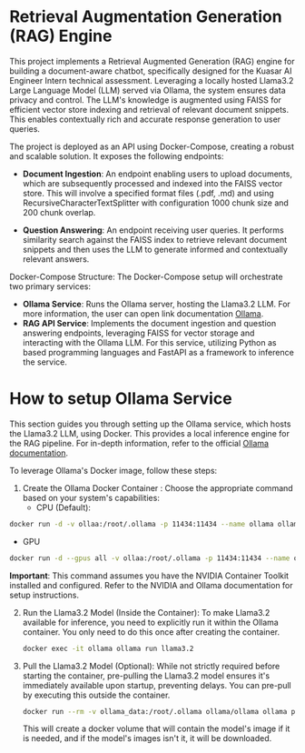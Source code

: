 # **Retrieval Augmentation Generation (RAG) Engine**

This project implements a Retrieval Augmented Generation (RAG) engine for building a document-aware chatbot, specifically designed for the Kuasar AI Engineer Intern technical assessment. Leveraging a locally hosted Llama3.2 Large Language Model (LLM) served via Ollama, the system ensures data privacy and control. The LLM's knowledge is augmented using FAISS for efficient vector store indexing and retrieval of relevant document snippets. This enables contextually rich and accurate response generation to user queries.

The project is deployed as an API using Docker-Compose, creating a robust and scalable solution. It exposes the following endpoints:

* **Document Ingestion**: An endpoint enabling users to upload documents, which are subsequently processed and indexed into the FAISS vector store. This will involve a specified format files (.pdf,  .md) and using RecursiveCharacterTextSplitter with configuration 1000 chunk size and 200 chunk overlap.

* **Question Answering**: An endpoint receiving user queries. It performs similarity search against the FAISS index to retrieve relevant document snippets and then uses the LLM to generate informed and contextually relevant answers.

Docker-Compose Structure: The Docker-Compose setup will orchestrate two primary services:

* **Ollama Service**: Runs the Ollama server, hosting the Llama3.2 LLM. For more information, the user can open link documentation [Ollama](https://github.com/ollama/ollama).
* **RAG API Service**: Implements the document ingestion and question answering endpoints, leveraging FAISS for vector storage and interacting with the Ollama LLM. For this service, utilizing Python as based programming languages and FastAPI as a framework to inference the service.

# How to setup Ollama Service

This section guides you through setting up the Ollama service, which hosts the Llama3.2 LLM, using Docker. This provides a local inference engine for the RAG pipeline. For in-depth information, refer to the official [Ollama documentation](https://ollama.com/blog/ollama-is-now-available-as-an-official-docker-image).

To leverage Ollama's Docker image, follow these steps:

1. Create the Ollama Docker Container :
    Choose the appropriate command based on your system's capabilities:
   * CPU (Default): 
  ```bash
  docker run -d -v ollaa:/root/.ollama -p 11434:11434 --name ollama ollama/ollama
  ```

   * GPU 
  ```bash
  docker run -d --gpus all -v ollaa:/root/.ollama -p 11434:11434 --name ollama ollama/ollama
  ```

**Important**: This command assumes you have the NVIDIA Container Toolkit installed and configured. Refer to the NVIDIA and Ollama documentation for setup instructions.


2. Run the Llama3.2 Model (Inside the Container):
    To make Llama3.2 available for inference, you need to explicitly run it within the Ollama container. You only need to do this once after creating the container.

    ```bash
    docker exec -it ollama ollama run llama3.2
    ```

3. Pull the Llama3.2 Model (Optional):
    While not strictly required before starting the container, pre-pulling the Llama3.2 model ensures it's immediately available upon startup, preventing delays. You can pre-pull by executing this outside the container.

    ```bash
    docker run --rm -v ollama_data:/root/.ollama ollama/ollama ollama pull llama3:2
    ```

    This will create a docker volume that will contain the model's image if it is needed, and if the model's images isn't it, it will be downloaded.
